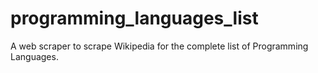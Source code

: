 # programming_languages_list
A web scraper to scrape Wikipedia for the complete list of Programming Languages.
